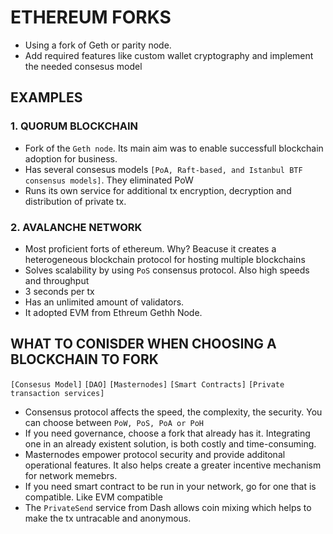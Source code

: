 # **ETHEREUM FORKS**

- Using a fork of Geth or parity node.
- Add required features like custom wallet cryptography and implement the needed consesus model

## EXAMPLES

### 1. QUORUM BLOCKCHAIN

- Fork of the `Geth node`. Its main aim was to enable successfull blockchain adoption for business.
- Has several consesus models ```[PoA, Raft-based, and Istanbul BTF consensus models]```. They eliminated PoW
- Runs its own service for additional tx encryption, decryption and distribution of private tx.

### 2. AVALANCHE NETWORK

- Most proficient forts of ethereum. Why? Beacuse it creates a heterogeneous blockchain protocol for hosting multiple blockchains
- Solves scalability by using `PoS` consensus protocol. Also high speeds and throughput
- 3 seconds per tx
- Has an unlimited amount of validators.
- It adopted EVM from Ethreum Gethh Node.

## WHAT TO CONISDER WHEN CHOOSING A BLOCKCHAIN TO FORK
`[Consesus Model]`  `[DAO]` `[Masternodes]`  `[Smart Contracts]`  `[Private transaction services]`
- Consensus protocol affects the speed, the complexity, the security. You can choose between `PoW, PoS, PoA or PoH`
- If you need governance, choose a fork that already has it. Integrating one in an already existent solution, is both costly and time-consuming.
- Masternodes empower protocol security and provide additonal operational features. It also helps create a greater incentive mechanism for network memebrs.
- If you need smart contract to be run in your network, go for one that is compatible. Like EVM compatible
- The `PrivateSend` service from Dash allows coin mixing which helps to make the tx untracable and anonymous.
